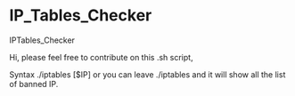 # IP_Tables_Checker
IPTables_Checker

Hi, please feel free to contribute on this .sh script,

Syntax ./iptables [$IP]
or you can leave ./iptables and it will show all the list of banned IP.
